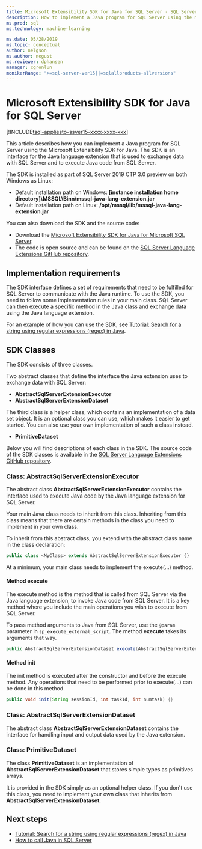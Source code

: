 ```yaml
---
title: Microsoft Extensibility SDK for Java for SQL Server - SQL Server Language Extensions
description: How to implement a Java program for SQL Server using the Microsoft Extensibility SDK for Java.
ms.prod: sql
ms.technology: machine-learning

ms.date: 05/28/2019
ms.topic: conceptual
author: nelgson
ms.author: negust
ms.reviewer: dphansen
manager: cgronlun
monikerRange: ">=sql-server-ver15||=sqlallproducts-allversions"
---
```


# Microsoft Extensibility SDK for Java for SQL Server
[!INCLUDE[tsql-appliesto-ssver15-xxxx-xxxx-xxx](../../includes/tsql-appliesto-ssver15-xxxx-xxxx-xxx.md)]

This article describes how you can implement a Java program for SQL Server using the Microsoft Extensibility SDK for Java. The SDK is an interface for the Java language extension that is used to exchange data with SQL Server and to execute Java code from SQL Server.

The SDK is installed as part of SQL Server 2019 CTP 3.0 preview on both Windows as Linux:

+ Default installation path on Windows: **[instance installation home directory]\MSSQL\Binn\mssql-java-lang-extension.jar**
+ Default installation path on Linux: **/opt/mssql/lib/mssql-java-lang-extension.jar**

You can also download the SDK and the source code:

+ Download the [Microsoft Extensibility SDK for Java for Microsoft SQL Server](http://aka.ms/mssql-java-lang-extension).
+ The code is open source and can be found on the [SQL Server Language Extensions GitHub repository](https://github.com/microsoft/sql-server-language-extensions).

## Implementation requirements

The SDK interface defines a set of requirements that need to be fulfilled for SQL Server to communicate with the Java runtime. To use the SDK, you need to follow some implementation rules in your main class. SQL Server can then execute a specific method in the Java class and exchange data using the Java language extension.

For an example of how you can use the SDK, see [Tutorial: Search for a string using regular expressions (regex) in Java](../tutorials/search-for-string-using-regular-expressions-in-java.md).

## SDK Classes

The SDK consists of three classes.

Two abstract classes that define the interface the Java extension uses to exchange data with SQL Server:

- **AbstractSqlServerExtensionExecutor**
- **AbstractSqlServerExtensionDataset**

The third class is a helper class, which contains an implementation of a data set object. It is an optional class you can use, which makes it easier to get started. You can also use your own implementation of such a class instead.

- **PrimitiveDataset**

Below you will find descriptions of each class in the SDK. The source code of the SDK classes is available in the [SQL Server Language Extensions GitHub repository](https://github.com/microsoft/sql-server-language-extensions/tree/master/language-extensions/java/sdk).

### Class: AbstractSqlServerExtensionExecutor

The abstract class **AbstractSqlServerExtensionExecutor** contains the interface used to execute Java code by the Java language extension for SQL Server.

Your main Java class needs to inherit from this class. Inheriting from this class means that there are certain methods in the class you need to implement in your own class.

To inherit from this abstract class, you extend with the abstract class name in the class declaration:

```java
public class <MyClass> extends AbstractSqlServerExtensionExecutor {}
```

At a minimum, your main class needs to implement the execute(...) method.

#### Method execute

The execute method is the method that is called from SQL Server via the Java language extension, to invoke Java code from SQL Server. It is a key method where you include the main operations you wish to execute from SQL Server.

To pass method arguments to Java from SQL Server, use the `@param` parameter in `sp_execute_external_script`. The method **execute** takes its arguments that way.

```java
public AbstractSqlServerExtensionDataset execute(AbstractSqlServerExtensionDataset input, LinkedHashMap<String, Object> params)  {}
```

#### Method init

The init method is executed after the constructor and before the execute method. Any operations that need to be performed prior to execute(...) can be done in this method.

```java
public void init(String sessionId, int taskId, int numtask) {}
```

### Class: AbstractSqlServerExtensionDataset

The abstract class **AbstractSqlServerExtensionDataset** contains the interface for handling input and output data used by the Java extension.


### Class: PrimitiveDataset

The class **PrimitiveDataset** is an implementation of **AbstractSqlServerExtensionDataset** that stores simple types as primitives arrays.

It is provided in the SDK simply as an optional helper class. If you don't use this class, you need to implement your own class that inherits from **AbstractSqlServerExtensionDataset**.  

## Next steps

+ [Tutorial: Search for a string using regular expressions (regex) in Java](../tutorials/search-for-string-using-regular-expressions-in-java.md)
+ [How to call Java in SQL Server](call-java-from-sql.md)
